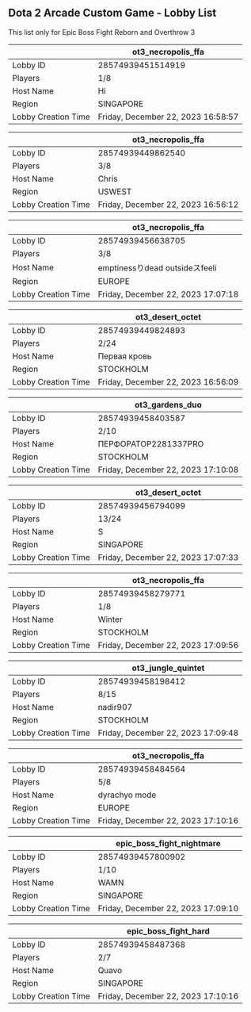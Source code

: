 ## Dota 2 Arcade Custom Game - Lobby List

This list only for Epic Boss Fight Reborn and Overthrow 3

|  | ot3_necropolis_ffa |
| ------ | ------ |
| Lobby ID | 28574939451514919 |
| Players | 1/8 |
| Host Name | Hi |
| Region | SINGAPORE |
| Lobby Creation Time | Friday, December 22, 2023 16:58:57 |


|  | ot3_necropolis_ffa |
| ------ | ------ |
| Lobby ID | 28574939449862540 |
| Players | 3/8 |
| Host Name | Chris |
| Region | USWEST |
| Lobby Creation Time | Friday, December 22, 2023 16:56:12 |


|  | ot3_necropolis_ffa |
| ------ | ------ |
| Lobby ID | 28574939456638705 |
| Players | 3/8 |
| Host Name | emptinessりdead outsideスfeeli |
| Region | EUROPE |
| Lobby Creation Time | Friday, December 22, 2023 17:07:18 |


|  | ot3_desert_octet |
| ------ | ------ |
| Lobby ID | 28574939449824893 |
| Players | 2/24 |
| Host Name | Первая кровь |
| Region | STOCKHOLM |
| Lobby Creation Time | Friday, December 22, 2023 16:56:09 |


|  | ot3_gardens_duo |
| ------ | ------ |
| Lobby ID | 28574939458403587 |
| Players | 2/10 |
| Host Name | ПЕРФОРАТОР2281337PRO |
| Region | STOCKHOLM |
| Lobby Creation Time | Friday, December 22, 2023 17:10:08 |


|  | ot3_desert_octet |
| ------ | ------ |
| Lobby ID | 28574939456794099 |
| Players | 13/24 |
| Host Name | S |
| Region | SINGAPORE |
| Lobby Creation Time | Friday, December 22, 2023 17:07:33 |


|  | ot3_necropolis_ffa |
| ------ | ------ |
| Lobby ID | 28574939458279771 |
| Players | 1/8 |
| Host Name | Winter |
| Region | STOCKHOLM |
| Lobby Creation Time | Friday, December 22, 2023 17:09:56 |


|  | ot3_jungle_quintet |
| ------ | ------ |
| Lobby ID | 28574939458198412 |
| Players | 8/15 |
| Host Name | nadir907 |
| Region | STOCKHOLM |
| Lobby Creation Time | Friday, December 22, 2023 17:09:48 |


|  | ot3_necropolis_ffa |
| ------ | ------ |
| Lobby ID | 28574939458484564 |
| Players | 5/8 |
| Host Name | dyrachyo mode |
| Region | EUROPE |
| Lobby Creation Time | Friday, December 22, 2023 17:10:16 |


|  | epic_boss_fight_nightmare |
| ------ | ------ |
| Lobby ID | 28574939457800902 |
| Players | 1/10 |
| Host Name | WAMN |
| Region | SINGAPORE |
| Lobby Creation Time | Friday, December 22, 2023 17:09:10 |


|  | epic_boss_fight_hard |
| ------ | ------ |
| Lobby ID | 28574939458487368 |
| Players | 2/7 |
| Host Name | Quavo |
| Region | SINGAPORE |
| Lobby Creation Time | Friday, December 22, 2023 17:10:16 |


